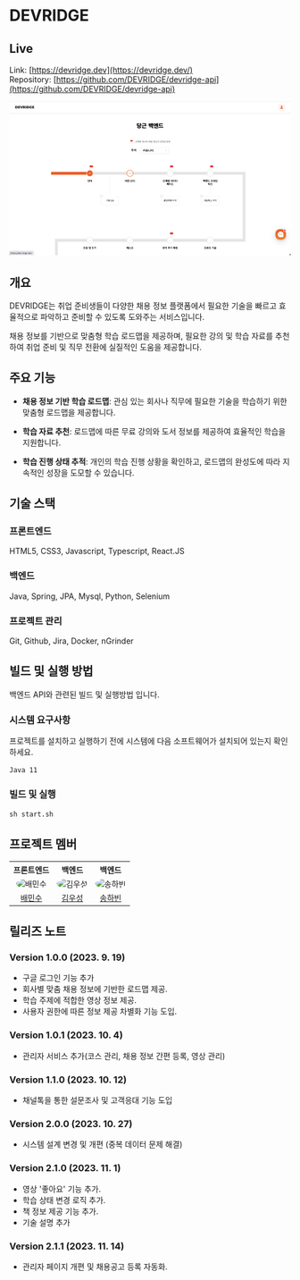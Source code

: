 # DEVRIDGE
## Live

Link: [https://devridge.dev](https://devridge.dev/)  
Repository: [https://github.com/DEVRIDGE/devridge-api](https://github.com/DEVRIDGE/devridge-api)

![Demo](docs/readme1.png)

## 개요

DEVRIDGE는 취업 준비생들이 다양한 채용 정보 플랫폼에서 필요한 기술을 빠르고 효율적으로 파악하고 준비할 수 있도록 도와주는 서비스입니다. 

채용 정보를 기반으로 맞춤형 학습 로드맵을 제공하며, 필요한 강의 및 학습 자료를 추천하여 취업 준비 및 직무 전환에 실질적인 도움을 제공합니다.

## 주요 기능

- **채용 정보 기반 학습 로드맵**: 관심 있는 회사나 직무에 필요한 기술을 학습하기 위한 맞춤형 로드맵을 제공합니다.

- **학습 자료 추천**: 로드맵에 따른 무료 강의와 도서 정보를 제공하여 효율적인 학습을 지원합니다.

- **학습 진행 상태 추적**: 개인의 학습 진행 상황을 확인하고, 로드맵의 완성도에 따라 지속적인 성장을 도모할 수 있습니다.

## 기술 스택

### 프론트엔드

HTML5, CSS3, Javascript, Typescript, React.JS

### 백엔드

Java, Spring, JPA, Mysql, Python, Selenium

### 프로젝트 관리

Git, Github, Jira, Docker, nGrinder

## 빌드 및 실행 방법

백엔드 API와 관련된 빌드 및 실행방법 입니다.

### 시스템 요구사항

프로젝트를 설치하고 실행하기 전에 시스템에 다음 소프트웨어가 설치되어 있는지 확인하세요.

```
Java 11
```

### 빌드 및 실행

```
sh start.sh
```

## 프로젝트 멤버

<table>
  <th align="center">프론트엔드</th>
  <th align="center">백엔드</th>
  <th align="center">백엔드</th>
  <tr>
    <td align="center"><img src="https://avatars.githubusercontent.com/u/104720635?v=4" alt="배민수" style="border-radius: 50%; width: 100px; height: 100px;"></td>
    <td align="center"><img src="https://avatars.githubusercontent.com/u/86590710?v=4" alt="김우성" style="border-radius: 50%; width: 100px; height: 100px;"></td>
    <td align="center"><img src="https://avatars.githubusercontent.com/u/83588265?v=4" alt="송하빈" style="border-radius: 50%; width: 100px; height: 100px;"></td>
  </tr>
  <tr>
    <td align="center"><a href="https://github.com/minsu-cnu">배민수</a></td>
    <td align="center"><a href="https://github.com/woosungkim0123">김우성</a></td>
    <td align="center"><a href="https://github.com/boulce">송하빈</a></td>
  </tr>
</table>

## 릴리즈 노트

### Version 1.0.0 (2023. 9. 19)

- 구글 로그인 기능 추가
- 회사별 맞춤 채용 정보에 기반한 로드맵 제공.
- 학습 주제에 적합한 영상 정보 제공.
- 사용자 권한에 따른 정보 제공 차별화 기능 도입.

### Version 1.0.1 (2023. 10. 4)

- 관리자 서비스 추가(코스 관리, 채용 정보 간편 등록, 영상 관리)
  
### Version 1.1.0 (2023. 10. 12)

- 채널톡을 통한 설문조사 및 고객응대 기능 도입

### Version 2.0.0 (2023. 10. 27)

- 시스템 설계 변경 및 개편 (중복 데이터 문제 해결)

### Version 2.1.0 (2023. 11. 1)

- 영상 '좋아요' 기능 추가.
- 학습 상태 변경 로직 추가.
- 책 정보 제공 기능 추가.
- 기술 설명 추가

### Version 2.1.1 (2023. 11. 14)

- 관리자 페이지 개편 및 채용공고 등록 자동화.